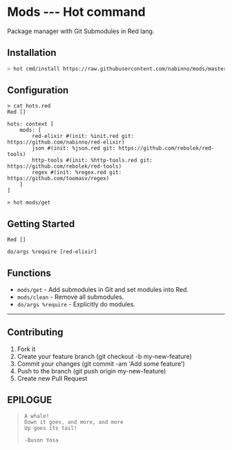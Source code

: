# Mods --- Hot command
Package manager with Git Submodules in Red lang.

## Installation
```sh
> hot cmd/install https://raw.githubusercontent.com/nabinno/mods/master/mods.red
```

## Configuration
```red
> cat hots.red
Red []

hots: context [
    mods: [
        red-elixir #(init: %init.red git: https://github.com/nabinno/red-elixir)
        json #(init: %json.red git: https://github.com/rebolek/red-tools)
        http-tools #(init: %http-tools.red git: https://github.com/rebolek/red-tools)
        regex #(init: %regex.red git: https://github.com/toomasv/regex)
    ]
]

> hot mods/get
```

## Getting Started
```red:init.red
Red []

do/args %require [red-elixir]
```

## Functions
- `mods/get` - Add submodules in Git and set modules into Red.
- `mods/clean` - Remove all submodules.
- `do/args %require` - Explicitly do modules.

---

## Contributing
1. Fork it
2. Create your feature branch (git checkout -b my-new-feature)
3. Commit your changes (git commit -am 'Add some feature')
4. Push to the branch (git push origin my-new-feature)
5. Create new Pull Request

## EPILOGUE
>     A whale!
>     Down it goes, and more, and more
>     Up goes its tail!
>
>     -Buson Yosa
